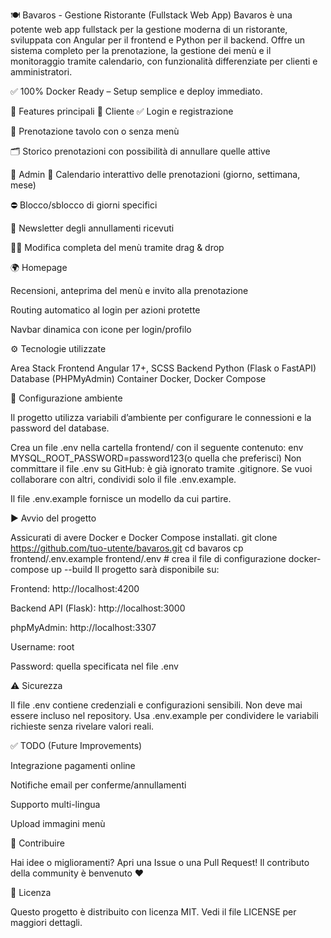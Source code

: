 🍽️ Bavaros - Gestione Ristorante (Fullstack Web App)
Bavaros è una potente web app fullstack per la gestione moderna di un ristorante, sviluppata con Angular per il frontend e Python per il backend. Offre un sistema completo per la prenotazione, la gestione dei menù e il monitoraggio tramite calendario, con funzionalità differenziate per clienti e amministratori.

✅ 100% Docker Ready – Setup semplice e deploy immediato.

🚀 Features principali
👤 Cliente
✅ Login e registrazione

📆 Prenotazione tavolo con o senza menù

🗂️ Storico prenotazioni con possibilità di annullare quelle attive

👑 Admin
📅 Calendario interattivo delle prenotazioni (giorno, settimana, mese)

⛔ Blocco/sblocco di giorni specifici

🧾 Newsletter degli annullamenti ricevuti

🧑‍🍳 Modifica completa del menù tramite drag & drop

🌍 Homepage

Recensioni, anteprima del menù e invito alla prenotazione

Routing automatico al login per azioni protette

Navbar dinamica con icone per login/profilo

⚙️ Tecnologie utilizzate

Area	Stack
Frontend	Angular 17+, SCSS
Backend	Python (Flask o FastAPI)
Database	(PHPMyAdmin)
Container	Docker, Docker Compose

🔧 Configurazione ambiente

Il progetto utilizza variabili d’ambiente per configurare le connessioni e la password del database.

Crea un file .env nella cartella frontend/ con il seguente contenuto:
env
MYSQL_ROOT_PASSWORD=password123(o quella che preferisci)
Non committare il file .env su GitHub: è già ignorato tramite .gitignore.
Se vuoi collaborare con altri, condividi solo il file .env.example.

Il file .env.example fornisce un modello da cui partire.

▶️ Avvio del progetto

Assicurati di avere Docker e Docker Compose installati.
git clone https://github.com/tuo-utente/bavaros.git
cd bavaros
cp frontend/.env.example frontend/.env  # crea il file di configurazione
docker-compose up --build
Il progetto sarà disponibile su:

Frontend: http://localhost:4200

Backend API (Flask): http://localhost:3000

phpMyAdmin: http://localhost:3307

Username: root

Password: quella specificata nel file .env

⚠️ Sicurezza

Il file .env contiene credenziali e configurazioni sensibili. Non deve mai essere incluso nel repository.
Usa .env.example per condividere le variabili richieste senza rivelare valori reali.

✅ TODO (Future Improvements)

 Integrazione pagamenti online

 Notifiche email per conferme/annullamenti

 Supporto multi-lingua

 Upload immagini menù

🤝 Contribuire

Hai idee o miglioramenti? Apri una Issue o una Pull Request!
Il contributo della community è benvenuto ❤️

📜 Licenza

Questo progetto è distribuito con licenza MIT. Vedi il file LICENSE per maggiori dettagli.

